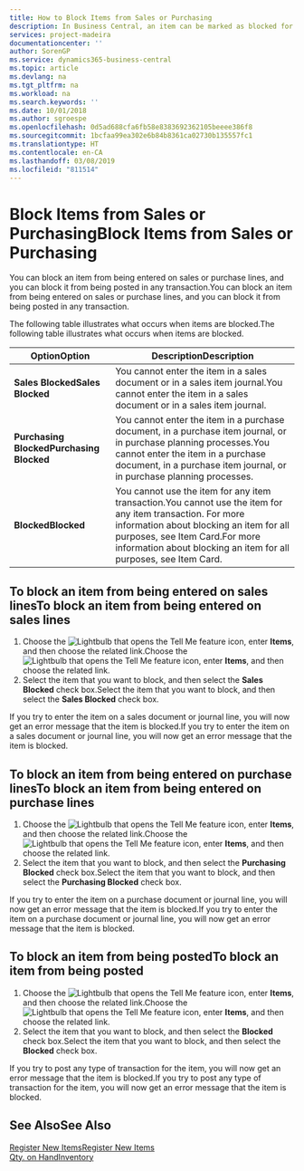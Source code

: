 ```yaml
---
title: How to Block Items from Sales or Purchasing
description: In Business Central, an item can be marked as blocked for sales, blocked for purchase, or blocked for all purposes.
services: project-madeira
documentationcenter: ''
author: SorenGP
ms.service: dynamics365-business-central
ms.topic: article
ms.devlang: na
ms.tgt_pltfrm: na
ms.workload: na
ms.search.keywords: ''
ms.date: 10/01/2018
ms.author: sgroespe
ms.openlocfilehash: 0d5ad688cfa6fb58e8383692362105beeee386f8
ms.sourcegitcommit: 1bcfaa99ea302e6b84b8361ca02730b135557fc1
ms.translationtype: HT
ms.contentlocale: en-CA
ms.lasthandoff: 03/08/2019
ms.locfileid: "811514"
---
```

# <a name="block-items-from-sales-or-purchasing"></a><span data-ttu-id="c61a9-103">Block Items from Sales or Purchasing</span><span class="sxs-lookup"><span data-stu-id="c61a9-103">Block Items from Sales or Purchasing</span></span>
<span data-ttu-id="c61a9-104">You can block an item from being entered on sales or purchase lines, and you can block it from being posted in any transaction.</span><span class="sxs-lookup"><span data-stu-id="c61a9-104">You can block an item from being entered on sales or purchase lines, and you can block it from being posted in any transaction.</span></span>  

<span data-ttu-id="c61a9-105">The following table illustrates what occurs when items are blocked.</span><span class="sxs-lookup"><span data-stu-id="c61a9-105">The following table illustrates what occurs when items are blocked.</span></span>  

|<span data-ttu-id="c61a9-106">Option</span><span class="sxs-lookup"><span data-stu-id="c61a9-106">Option</span></span>|<span data-ttu-id="c61a9-107">Description</span><span class="sxs-lookup"><span data-stu-id="c61a9-107">Description</span></span>|  
|--------------------|------------|  
|<span data-ttu-id="c61a9-108">**Sales Blocked**</span><span class="sxs-lookup"><span data-stu-id="c61a9-108">**Sales Blocked**</span></span>|<span data-ttu-id="c61a9-109">You cannot enter the item in a sales document or in a sales item journal.</span><span class="sxs-lookup"><span data-stu-id="c61a9-109">You cannot enter the item in a sales document or in a sales item journal.</span></span>|  
|<span data-ttu-id="c61a9-110">**Purchasing Blocked**</span><span class="sxs-lookup"><span data-stu-id="c61a9-110">**Purchasing Blocked**</span></span>|<span data-ttu-id="c61a9-111">You cannot enter the item in a purchase document, in a purchase item journal, or in purchase planning processes.</span><span class="sxs-lookup"><span data-stu-id="c61a9-111">You cannot enter the item in a purchase document, in a purchase item journal, or in purchase planning processes.</span></span>|  
|<span data-ttu-id="c61a9-112">**Blocked**</span><span class="sxs-lookup"><span data-stu-id="c61a9-112">**Blocked**</span></span>|<span data-ttu-id="c61a9-113">You cannot use the item for any item transaction.</span><span class="sxs-lookup"><span data-stu-id="c61a9-113">You cannot use the item for any item transaction.</span></span> <span data-ttu-id="c61a9-114">For more information about blocking an item for all purposes, see Item Card.</span><span class="sxs-lookup"><span data-stu-id="c61a9-114">For more information about blocking an item for all purposes, see Item Card.</span></span>|  

## <a name="to-block-an-item-from-being-entered-on-sales-lines"></a><span data-ttu-id="c61a9-115">To block an item from being entered on sales lines</span><span class="sxs-lookup"><span data-stu-id="c61a9-115">To block an item from being entered on sales lines</span></span>  

1.  <span data-ttu-id="c61a9-116">Choose the ![Lightbulb that opens the Tell Me feature](media/ui-search/search_small.png "Tell me what you want to do") icon, enter **Items**, and then choose the related link.</span><span class="sxs-lookup"><span data-stu-id="c61a9-116">Choose the ![Lightbulb that opens the Tell Me feature](media/ui-search/search_small.png "Tell me what you want to do") icon, enter **Items**, and then choose the related link.</span></span>  
2.  <span data-ttu-id="c61a9-117">Select the item that you want to block, and then select the **Sales Blocked** check box.</span><span class="sxs-lookup"><span data-stu-id="c61a9-117">Select the item that you want to block, and then select the **Sales Blocked** check box.</span></span>  

<span data-ttu-id="c61a9-118">If you try to enter the item on a sales document or journal line, you will now get an error message that the item is blocked.</span><span class="sxs-lookup"><span data-stu-id="c61a9-118">If you try to enter the item on a sales document or journal line, you will now get an error message that the item is blocked.</span></span>

## <a name="to-block-an-item-from-being-entered-on-purchase-lines"></a><span data-ttu-id="c61a9-119">To block an item from being entered on purchase lines</span><span class="sxs-lookup"><span data-stu-id="c61a9-119">To block an item from being entered on purchase lines</span></span>  

1.  <span data-ttu-id="c61a9-120">Choose the ![Lightbulb that opens the Tell Me feature](media/ui-search/search_small.png "Tell me what you want to do") icon, enter **Items**, and then choose the related link.</span><span class="sxs-lookup"><span data-stu-id="c61a9-120">Choose the ![Lightbulb that opens the Tell Me feature](media/ui-search/search_small.png "Tell me what you want to do") icon, enter **Items**, and then choose the related link.</span></span>  
2.  <span data-ttu-id="c61a9-121">Select the item that you want to block, and then select the **Purchasing Blocked** check box.</span><span class="sxs-lookup"><span data-stu-id="c61a9-121">Select the item that you want to block, and then select the **Purchasing Blocked** check box.</span></span>  

<span data-ttu-id="c61a9-122">If you try to enter the item on a purchase document or journal line, you will now get an error message that the item is blocked.</span><span class="sxs-lookup"><span data-stu-id="c61a9-122">If you try to enter the item on a purchase document or journal line, you will now get an error message that the item is blocked.</span></span>

## <a name="to-block-an-item-from-being-posted"></a><span data-ttu-id="c61a9-123">To block an item from being posted</span><span class="sxs-lookup"><span data-stu-id="c61a9-123">To block an item from being posted</span></span>
1. <span data-ttu-id="c61a9-124">Choose the ![Lightbulb that opens the Tell Me feature](media/ui-search/search_small.png "Tell me what you want to do") icon, enter **Items**, and then choose the related link.</span><span class="sxs-lookup"><span data-stu-id="c61a9-124">Choose the ![Lightbulb that opens the Tell Me feature](media/ui-search/search_small.png "Tell me what you want to do") icon, enter **Items**, and then choose the related link.</span></span>
2. <span data-ttu-id="c61a9-125">Select the item that you want to block, and then select the **Blocked** check box.</span><span class="sxs-lookup"><span data-stu-id="c61a9-125">Select the item that you want to block, and then select the **Blocked** check box.</span></span>

<span data-ttu-id="c61a9-126">If you try to post any type of transaction for the item, you will now get an error message that the item is blocked.</span><span class="sxs-lookup"><span data-stu-id="c61a9-126">If you try to post any type of transaction for the item, you will now get an error message that the item is blocked.</span></span>

## <a name="see-also"></a><span data-ttu-id="c61a9-127">See Also</span><span class="sxs-lookup"><span data-stu-id="c61a9-127">See Also</span></span>  
[<span data-ttu-id="c61a9-128">Register New Items</span><span class="sxs-lookup"><span data-stu-id="c61a9-128">Register New Items</span></span>](inventory-how-register-new-items.md)  
[<span data-ttu-id="c61a9-129">Qty. on Hand</span><span class="sxs-lookup"><span data-stu-id="c61a9-129">Inventory</span></span>](inventory-manage-inventory.md)  
